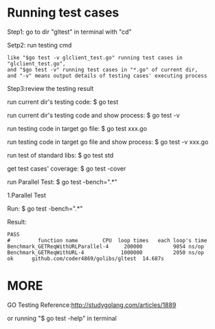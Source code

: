 # Running test cases
Step1: go to dir "gltest" in terminal with "cd"

Setp2: run testing cmd

	like "$go test -v glclient_test.go" running test cases in "glclient_test.go",
	and "$go test -v" running test cases in "*.go" of current dir,
	and "-v" means output details of testing cases' executing process

Step3:review the testing result

run current dir's testing code: $ go test  

run current dir's testing code and show process: $ go test -v

run testing code in target go file: $ go test xxx.go 

run testing code in target go file and show process: $ go test -v xxx.go 

run test of standard libs: $ go test std

get test cases' coverage: $ go test -cover

run Parallel Test: $ go test -bench=".*"

1.Parallel Test

Run: $ go test -bench=".*"

Result:

	PASS
	#         function name	       CPU  loop times	 each loop's time
	Benchmark_GETReqWithURLParallel-4	  200000	      9054 ns/op
	Benchmark_GETReqWithURL-4        	 1000000	      2050 ns/op
	ok  	github.com/coder4869/golibs/gltest	14.687s

# MORE

GO Testing Reference:http://studygolang.com/articles/1889

or running "$ go test -help" in terminal
